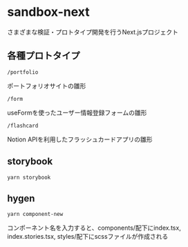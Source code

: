# sandbox-next

さまざまな検証・プロトタイプ開発を行うNext.jsプロジェクト

## 各種プロトタイプ

`/portfolio`

ポートフォリオサイトの雛形

`/form`

useFormを使ったユーザー情報登録フォームの雛形

`/flashcard`

Notion APIを利用したフラッシュカードアプリの雛形

## storybook
`yarn storybook`

## hygen
`yarn component-new`

コンポーネント名を入力すると、components/配下にindex.tsx, index.stories.tsx, styles/配下にscssファイルが作成される
